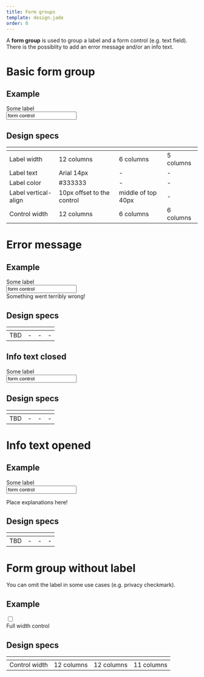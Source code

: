 ```yaml
---
title: Form groups
template: design.jade
order: 0
---
```


A **form group** is used to group a label and a form control (e.g. text field).
There is the possiblity to add an error message and/or an info text.

# Basic form group

## Example

<div style="max-width: 700px" >
  <div class="form__group">
    <label class="form__group__label">
      Some label
    </label>
    <div class="form__group__control">
      <input type="text" class="control control--input" value="form control" />
    </div>
  </div>
</div>

## Design specs

|    | <i class="icon icon--mobile" ></i>| <i class="icon icon--mobile" ></i> | <i class="icon icon--desktop" ></i> |
| -- | -- | -- | -- |
| Label width | 12 columns | 6 columns | 5 columns |
| Label text | Arial 14px | - | - |
| Label color | #333333 | - | - |
| Label vertical-align | 10px offset to the control | middle of top 40px | - |
| Control width | 12 columns | 6 columns | 6 columns |

# Error message

## Example

<div style="max-width: 700px" >
  <div class="form__group">
    <label class="form__group__label">
      Some label
    </label>
    <div class="form__group__control">
      <input type="text" class="control control--input" value="form control" />
      <div class="form__error-message" >
        Something went terribly wrong!
      </div>
    </div>
  </div>
</div>

## Design specs

|    | <i class="icon icon--mobile" ></i>| <i class="icon icon--mobile" ></i> | <i class="icon icon--desktop" ></i> |
| -- | -- | -- | -- |
| TBD | - | - | - |

## Info text closed

<div style="max-width: 700px" >
  <div class="form__group">
    <label class="form__group__label">
      <div class="info-icon">
        <a href="#" class="info-icon__icon"></a>
        <label class="info-icon__label">Some label</label>
      </div>
    </label>
    <div class="form__group__control">
      <input type="text" class="control control--input" value="form control" />
    </div>
  </div>
</div>

## Design specs

|    | <i class="icon icon--mobile" ></i>| <i class="icon icon--mobile" ></i> | <i class="icon icon--desktop" ></i> |
| -- | -- | -- | -- |
| TBD | - | - | - |

# Info text opened

## Example

<div style="max-width: 700px" >
  <div class="form__group">
    <label class="form__group__label">
      <div class="info-icon">
        <a href="#" class="info-icon__icon is-active"></a>
        <label class="info-icon__label">Some label</label>
      </div>
    </label>
    <div class="form__group__control">
      <input type="text" class="control control--input" value="form control" />
      <div class="form__info-text info-text">
        <p>Place explanations here!</p>
      </div>
    </div>
  </div>
</div>

## Design specs

|    | <i class="icon icon--mobile" ></i>| <i class="icon icon--mobile" ></i> | <i class="icon icon--desktop" ></i> |
| -- | -- | -- | -- |
| TBD | - | - | - |

# Form group without label

You can omit the label in some use cases (e.g. privacy checkmark).

## Example

<div style="max-width: 700px" >
  <div class="form__group">
    <div class="form__group__control form__group__control--fullwidth">
      <label data-checkbox="data-checkbox" class="checkbox">
        <input type="checkbox" class="checkbox__checkbox"/>
        <div class="checkbox__label">
          <div class="checkbox__label__text"><span>Full width control</span></div>
        </div>
      </label>
    </div>
  </div>
</div>

## Design specs

| | <i class="icon icon--mobile" ></i>| <i class="icon icon--mobile" ></i> | <i class="icon icon--desktop" ></i> |
| -- | -- | -- | -- |
| Control width | 12 columns | 12 columns | 11 columns |
